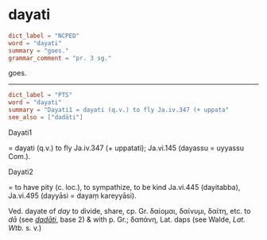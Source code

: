 # dayati

``` toml
dict_label = "NCPED"
word = "dayati"
summary = "goes."
grammar_comment = "pr. 3 sg."
```

goes.

--------------------

``` toml
dict_label = "PTS"
word = "dayati"
summary = "Dayati1 = dayati (q.v.) to fly Ja.iv.347 (+ uppata"
see_also = ["dadāti"]
```

Dayati1

= dayati (q.v.) to fly Ja.iv.347 (\+ uppatati); Ja.vi.145 (dayassu = uyyassu Com.).

Dayati2

= to have pity (c. loc.), to sympathize, to be kind Ja.vi.445 (dayitabba), Ja.vi.495 (dayyāsi = dayaṃ kareyyāsi).

Ved. dayate of *day* to divide, share, cp. Gr. δαίομαι, δαίνυμι, δαίτη, etc. to *dā* (see *[dadāti](dadāti.md)*, base 2) & with p. Gr.; δαπάνη, Lat. daps (see Walde, *Lat. Wtb.* s. v.)

